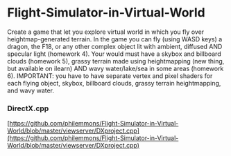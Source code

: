 # Flight-Simulator-in-Virtual-World
Create a game that let you explore virtual world in which you fly over heightmap-generated terrain. In the game you can fly (using WASD keys) a dragon, the F18, or any other complex object lit with ambient, diffused AND specular light (homework 4). Your would must have a skybox and billboard clouds (homework 5), grassy terrain made using heightmapping (new thing, but available on ilearn) AND wavy water/lake/sea in some areas (homework 6). IMPORTANT: you have to have separate vertex and pixel shaders for each flying object, skybox, billboard clouds, grassy terrain heightmapping, and wavy water.


### DirectX.cpp
[https://github.com/philemmons/Flight-Simulator-in-Virtual-World/blob/master/viewserver/DXproject.cpp](https://github.com/philemmons/Flight-Simulator-in-Virtual-World/blob/master/viewserver/DXproject.cpp)
